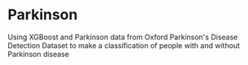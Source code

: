 # Parkinson
Using XGBoost and Parkinson data from Oxford Parkinson's Disease Detection Dataset to make a classification of people with and without Parkinson disease
